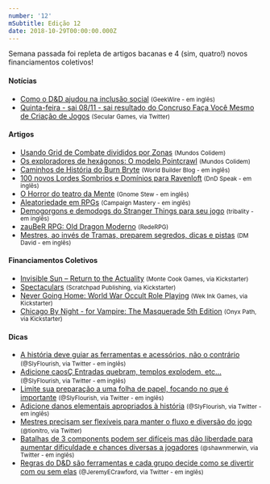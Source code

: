 ```yaml
---
number: '12'
mSubtitle: Edição 12
date: 2018-10-29T00:00:00.000Z
---
```


Semana passada foi repleta de artigos bacanas e 4 (sim, quatro!) novos financiamentos coletivos!

#### Notícias

- [Como o D&D ajudou na inclusão social] <small>(GeekWire - em inglês)</small>
- [Quinta-feira -  sai 08/11 - sai resultado do Concruso Faça Você Mesmo de Criação de Jogos] <small>(Secular Games, via Twitter)</small>

#### Artigos

- [Usando Grid de Combate divididos por Zonas] <small>(Mundos Colidem)</small>
- [Os exploradores de hexágonos: O modelo Pointcrawl] <small>(Mundos Colidem)</small>
- [Caminhos de História do Burn Bryte] <small>(World Builder Blog - em inglês)</small>
- [100 novos Lordes Sombrios e Domínios para Ravenloft] <small>(DnD Speak - em inglês)</small>
- [O Horror do teatro da Mente] <small>(Gnome Stew - em inglês)</small>
- [Aleatoriedade em RPGs] <small>(Campaign Mastery - em inglês)</small>
- [Demogorgons e demodogs do Stranger Things para seu jogo] <small>(tribality - em inglês)</small>
- [zauBeR RPG: Old Dragon Moderno] <small>(RedeRPG)</small>
- [Mestres, ao invés de Tramas, preparem segredos, dicas e pistas] <small>(DM David - em inglês)</small>

#### Financiamentos Coletivos

- [Invisible Sun – Return to the Actuality] <small>(Monte Cook Games, via Kickstarter)</small>
- [Spectaculars] <small>(Scratchpad Publishing, via Kickstarter)</small>
- [Never Going Home: World War Occult Role Playing] <small>(Wek Ink Games, via Kickstarter)</small>
- [Chicago By Night - for Vampire: The Masquerade 5th Edition] <small>(Onyx Path, via Kickstarter)</small>

#### Dicas

- [A história deve guiar as ferramentas e acessórios, não o contrário] <small>(@SlyFlourish, via Twitter - em inglês)</small>
- [Adicione caosÇ Entradas quebram, templos explodem, etc...] <small>(@SlyFlourish, via Twitter - em inglês)</small>
- [Limite sua preparação a uma folha de papel, focando no que é importante] <small>(@SlyFlourish, via Twitter - em inglês)</small>
- [Adicione danos elementais apropriados à história] <small>(@SlyFlourish, via Twitter - em inglês)</small>
- [Mestres precisam ser flexíveis para manter o fluxo e diversão do jogo] <small>(@tionitro, via Twitter)</small>
- [Batalhas de 3 components podem ser difíceis mas dão liberdade para aumentar dificuldade e chances diversas a jogadores] <small>(@shawnmerwin, via Twitter - em inglês)</small>
- [Regras do D&D são ferramentas e cada grupo decide como se divertir com ou sem elas] <small>(@JeremyECrawford, via Twitter - em inglês)</small>

[Usando Grid de Combate divididos por Zonas]: https://mundoscolidem.com.br/grid-zonas/
[Os exploradores de hexágonos: O modelo Pointcrawl]: https://mundoscolidem.com.br/os-exploradores-de-hexagonos-o-modelo-pointcrawl/
[Caminhos de História do Burn Bryte]: https://worldbuilderblog.me/2018/11/01/burn-bryte-story-paths/
[100 novos Lordes Sombrios e Domínios para Ravenloft]: http://dndspeak.com/2018/11/100-new-darklords-and-domains-in-the-ravenloft-setting/
[O Horror do teatro da Mente]: https://gnomestew.com/game-mastering/gming-advice/the-horror-of-the-minds-eye/
[Aleatoriedade em RPGs]: http://www.campaignmastery.com/blog/randomness-in-rpgs/
[Demogorgons e demodogs do Stranger Things para seu jogo]: https://www.tribality.com/2018/10/29/strager-things-demogorgon-and-demodogs-for-your-game/
[Invisible Sun – Return to the Actuality]: https://www.kickstarter.com/projects/montecookgames/invisible-sun-return-to-the-actuality?ref=rpgdomestre.com
[Spectaculars]: https://www.kickstarter.com/projects/481478805/spectaculars?ref=rpgdomestre.com
[Never Going Home: World War Occult Role Playing]: https://www.kickstarter.com/projects/2103068465/never-going-home-world-war-occult-role-playing/?ref=rpgdomestre.com
[Chicago By Night - for Vampire: The Masquerade 5th Edition]: https://www.kickstarter.com/projects/200664283/chicago-by-night-for-vampire-the-masquerade-5th-ed?ref=rpgdomestre.com
[zauBeR RPG: Old Dragon Moderno]: https://www.rederpg.com.br/2018/10/30/zauber-rpg-old-dragon-moderno-resenha/
[Como o D&D ajudou na inclusão social]: https://www.geekwire.com/2018/dungeons-dragons-diversity-worlds-influential-rpg-turned-tables-inclusion/
[Mestres, ao invés de Tramas, preparem segredos, dicas e pistas]: http://dmdavid.com/tag/dungeon-masters-instead-of-plots-prepare-secrets-clues-and-leads/
[A história deve guiar as ferramentas e acessórios, não o contrário]: https://twitter.com/SlyFlourish/status/1058403874078363648
[Adicione caosÇ Entradas quebram, templos explodem, etc...]: https://twitter.com/SlyFlourish/status/1058026555027394560
[Limite sua preparação a uma folha de papel, focando no que é importante]: https://twitter.com/SlyFlourish/status/1057286522855141377
[Adicione danos elementais apropriados à história]: https://twitter.com/SlyFlourish/status/1056939438746558464
[Mestres precisam ser flexíveis para manter o fluxo e diversão do jogo]: https://twitter.com/tionitro/status/1057783386121605122
[Quinta-feira -  sai 08/11 - sai resultado do Concruso Faça Você Mesmo de Criação de Jogos]: https://twitter.com/SecularGames/status/1057329388122001409
[Batalhas de 3 components podem ser difíceis mas dão liberdade para aumentar dificuldade e chances diversas a jogadores]: https://twitter.com/shawnmerwin/status/1057423373859545088
[Regras do D&D são ferramentas e cada grupo decide como se divertir com ou sem elas]: https://twitter.com/JeremyECrawford/status/1056960550146461700
